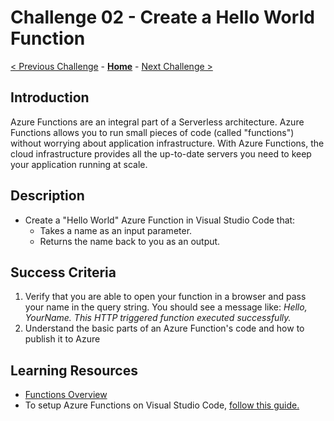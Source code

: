 # Challenge 02 - Create a Hello World Function

[< Previous Challenge](./Challenge-01.md) - **[Home](../README.md)** - [Next Challenge >](./Challenge-03.md)

## Introduction

Azure Functions are an integral part of a Serverless architecture.  Azure Functions allows you to run small pieces of code (called "functions") without worrying about application infrastructure. With Azure Functions, the cloud infrastructure provides all the up-to-date servers you need to keep your application running at scale.

## Description

- Create a "Hello World" Azure Function in Visual Studio Code that:
    - Takes a name as an input parameter.
    - Returns the name back to you as an output.

## Success Criteria

1. Verify that you are able to open your function in a browser and pass your name in the query string.  You should see a message like:
*Hello, YourName. This HTTP triggered function executed successfully.*
1. Understand the basic parts of an Azure Function's code and how to publish it to Azure

## Learning Resources

- [Functions Overview](https://docs.microsoft.com/azure/azure-functions/functions-overview)
- To setup Azure Functions on Visual Studio Code, [follow this guide.](https://docs.microsoft.com/en-us/azure/azure-functions/functions-develop-vs-code?tabs=csharp)